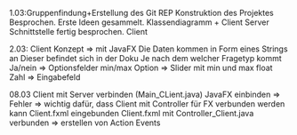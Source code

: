1.03:Gruppenfindung+Erstellung des Git REP
Konstruktion des Projektes Besprochen.
Erste Ideen gesammelt. Klassendiagramm + Client Server Schnittstelle fertig besprochen.
Client

2.03: Client Konzept => mit JavaFX
Die Daten kommen in Form eines Strings an
Dieser befindet sich in der Doku
Je nach dem welcher Fragetyp kommt
    Ja/nein =>  Optionsfelder
    min/max Option => Slider mit min und max
    float Zahl => Eingabefeld

08.03 Client mit Server verbinden (Main_CLient.java)
      JavaFX einbinden => Fehler
       => wichtig dafür, dass Client mit Controller für FX verbunden werden kann
       Client.fxml eingebunden
       Client.fxml mit Controller_Client.java verbunden => erstellen von Action Events
